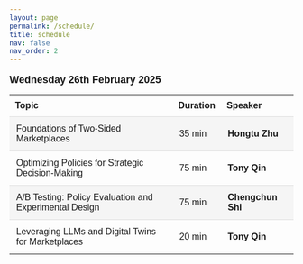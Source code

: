 ```yaml
---
layout: page
permalink: /schedule/
title: schedule
nav: false
nav_order: 2
---
```

<style>
  .schedule-container {
      max-width: 800px;
      margin: auto;
      font-family: Arial, sans-serif;
  }
  h2 {
      font-size: 32px;
  }
  .schedule-header {
      font-weight: bold;
      font-size: 18px;
      margin-bottom: 10px;
  }
  .schedule-table {
      width: 100%;
      border-collapse: collapse;
      margin-top: 15px;
  }
  .schedule-table th {
      text-align: left;
      padding: 10px;
      font-weight: bold;
  }
  .schedule-table td {
      padding: 12px;
      border-top: 1px solid #ddd;
  }
  .schedule-row {
      background-color: #f5f5f5;
  }
  .bold-text {
      font-weight: bold;
  }
</style>

<div class="schedule-container">
    <p class="schedule-header">
        <b>Wednesday 26th February 2025</b>
    </p>
    <table class="schedule-table">
        <tr>
            <th>Topic</th>
            <th>Duration</th>
            <th>Speaker</th>
        </tr>
        <tr class="schedule-row">
            <td >Foundations of Two-Sided Marketplaces</td>
            <td>35 min</td>
            <td class="bold-text">Hongtu Zhu</td>
        </tr>
        <tr>
            <td >Optimizing Policies for Strategic Decision-Making</td>
            <td>75 min</td>
            <td class="bold-text">Tony Qin</td>
        </tr>
        <tr class="schedule-row">
            <td >A/B Testing: Policy Evaluation and Experimental Design</td>
            <td>75 min</td>
            <td class="bold-text">Chengchun Shi</td>
        </tr>
        <tr>
            <td >Leveraging LLMs and Digital Twins for Marketplaces</td>
            <td>20 min</td>
            <td class="bold-text">Tony Qin</td>
        </tr>
    </table>
</div>
